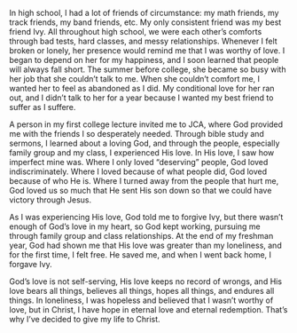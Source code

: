 In high school, I had a lot of friends of circumstance: my math friends, my track friends, my band friends, etc. 
My only consistent friend was my best friend Ivy. All throughout high school, we were each other’s comforts through 
bad tests, hard classes, and messy relationships. Whenever I felt broken or lonely, her presence would remind me 
that I was worthy of love. I began to depend on her for my happiness, and I soon learned that people will always 
fall short. The summer before college, she became so busy with her job that she couldn’t talk to me. When she couldn’t 
comfort me, I wanted her to feel as abandoned as I did. My conditional love for her ran out, and I didn’t talk to her 
for a year because I wanted my best friend to suffer as I suffere.

A person in my first college lecture invited me to JCA, where God provided me with the friends I so desperately needed. 
Through bible study and sermons, I learned about a loving God, and through the people, especially family group and my 
class, I experienced His love. In His love, I saw how imperfect mine was. Where I only loved “deserving” people, God 
loved indiscriminately. Where I loved because of what people did, God loved because of who He is. Where I turned away 
from the people that hurt me, God loved us so much that He sent His son down so that we could have victory through Jesus. 

As I was experiencing His love, God told me to forgive Ivy, but there wasn’t enough of God’s love in my heart, so God 
kept working, pursuing me through family group and class relationships. At the end of my freshman year, God had shown me 
that His love was greater than my loneliness, and for the first time, I felt free. He saved me, and when I went back home, 
I forgave Ivy.

God’s love is not self-serving, His love keeps no record of wrongs, and His love bears all things, believes all things, 
hopes all things, and endures all things. In loneliness, I was hopeless and believed that I wasn’t worthy of love, but 
in Christ, I have hope in eternal love and eternal redemption. That’s why I’ve decided to give my life to Christ. 
